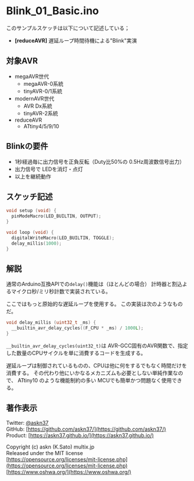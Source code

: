 # Blink_01_Basic.ino

このサンプルスケッチは以下について記述している；

- __[reduceAVR]__ 遅延ループ時間待機による"Blink"実演

## 対象AVR

- megaAVR世代
  - megaAVR-0系統
  - tinyAVR-0/1系統
- modernAVR世代
  - AVR Dx系統
  - tinyAVR-2系統
- reduceAVR
  - ATtiny4/5/9/10

## Blinkの要件

- 1秒経過毎に出力信号を正負反転（Duty比50%の 0.5Hz周波数信号出力）
- 出力信号で LEDを消灯・点灯
- 以上を継続動作

## スケッチ記述

```c
void setup (void) {
  pinModeMacro(LED_BUILTIN, OUTPUT);
}

void loop (void) {
  digitalWriteMacro(LED_BUILTIN, TOGGLE);
  delay_millis(1000);
}
```

## 解説

通常のArduino互換APIでの```delay()```機能は（ほとんどの場合）
計時器と割込よるマイクロ秒/ミリ秒計数で実装されている。

ここではもっと原始的な遅延ループを使用する。
この実装は次のようなものだ。

```c
void delay_millis (uint32_t _ms) {
  __builtin_avr_delay_cycles((F_CPU * _ms) / 1000L);
}
```

```__builtin_avr_delay_cycles(uint32_t)```は
AVR-GCC固有のAVR関数で、指定した数量のCPUサイクルを単に消費するコードを生成する。

遅延ループは制御されているものの、CPUは他に何をするでもなく時間だけを消費する。
その代わり他にいかなるメカニズムも必要としない単純作業なので、
ATtiny10 のような機能制約の多い MCUでも簡単かつ問題なく使用できる。

## 著作表示

Twitter: [@askn37](https://twitter.com/askn37) \
GitHub: [https://github.com/askn37/](https://github.com/askn37/) \
Product: [https://askn37.github.io/](https://askn37.github.io/)

Copyright (c) askn (K.Sato) multix.jp \
Released under the MIT license \
[https://opensource.org/licenses/mit-license.php](https://opensource.org/licenses/mit-license.php) \
[https://www.oshwa.org/](https://www.oshwa.org/)
